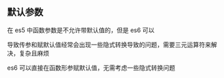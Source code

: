 ## 默认参数

在 es5 中函数参数是不允许带默认值的，但是 es6 可以

导致传参和赋默认值经常会出现一些隐式转换导致的问题，需要三元运算符来解决，复杂且麻烦

es6 可以直接在函数形参赋默认值，无需考虑一些隐式转换问题